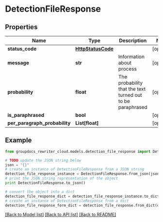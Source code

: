 # DetectionFileResponse


## Properties
Name | Type | Description | Notes
------------ | ------------- | ------------- | -------------
**status_code** | [**HttpStatusCode**](HttpStatusCode.md) |  | [optional] 
**message** | **str** | Information about process | [optional] 
**probability** | **float** | The probability that the text turned out to be paraphrased | [optional] 
**is_paraphrased** | **bool** |  | [optional] 
**per_paragraph_probability** | **List[float]** |  | [optional] 

## Example

```python
from groupdocs_rewriter_cloud.models.detection_file_response import DetectionFileResponse

# TODO update the JSON string below
json = "{}"
# create an instance of DetectionFileResponse from a JSON string
detection_file_response_instance = DetectionFileResponse.from_json(json)
# print the JSON string representation of the object
print DetectionFileResponse.to_json()

# convert the object into a dict
detection_file_response_dict = detection_file_response_instance.to_dict()
# create an instance of DetectionFileResponse from a dict
detection_file_response_form_dict = detection_file_response.from_dict(detection_file_response_dict)
```
[[Back to Model list]](../README.md#documentation-for-models) [[Back to API list]](../README.md#documentation-for-api-endpoints) [[Back to README]](../README.md)


